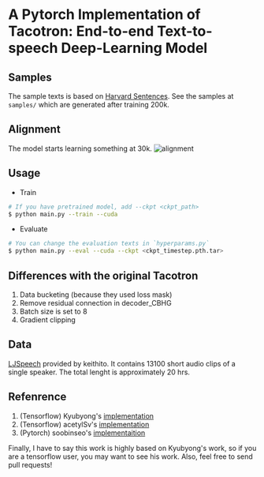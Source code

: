 # A Pytorch Implementation of Tacotron: End-to-end Text-to-speech Deep-Learning Model

## Samples
The sample texts is based on [Harvard Sentences](http://www.cs.columbia.edu/~hgs/audio/harvard.html). See the samples at `samples/` which are generated after training 200k.

## Alignment
The model starts learning something at 30k.
![alignment](alignment.gif)


## Usage

* Train
```bash
# If you have pretrained model, add --ckpt <ckpt_path>
$ python main.py --train --cuda
```

* Evaluate 
```bash
# You can change the evaluation texts in `hyperparams.py`
$ python main.py --eval --cuda --ckpt <ckpt_timestep.pth.tar>
```
 

## Differences with the original Tacotron
1. Data bucketing (because they used loss mask)
2. Remove residual connection in decoder_CBHG
3. Batch size is set to 8
4. Gradient clipping



## Data
[LJSpeech](https://keithito.com/LJ-Speech-Dataset/) provided by keithito. It contains 13100 short audio clips of a single speaker. The total lenght is approximately 20 hrs.



## Refenrence
1. (Tensorflow) Kyubyong's  [implementation](https://github.com/Kyubyong/tacotron)
2. (Tensorflow) acetylSv's  [implementation](https://github.com/acetylSv/GST-tacotron)
3. (Pytorch)    soobinseo's [implementaition](https://github.com/soobinseo/Tacotron-pytorch)  

Finally, I have to say this work is highly based on Kyubyong's work, so if you are a tensorflow user, you may want to see his work. Also, feel free to send pull requests!
